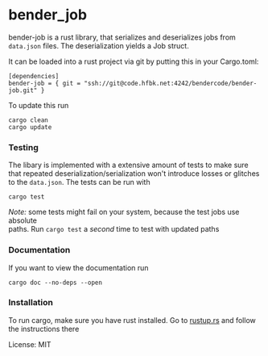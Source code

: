 # bender_job

bender-job is a rust library, that serializes and deserializes jobs
from `data.json` files. The deserialization yields a Job struct.

It can be loaded into a rust project via git by putting this in your Cargo.toml:
```
[dependencies]
bender-job = { git = "ssh://git@code.hfbk.net:4242/bendercode/bender-job.git" }
```
To update this run
```
cargo clean
cargo update
```

### Testing
The libary is implemented with a extensive amount of tests to make
sure that repeated deserialization/serialization won't introduce
losses or glitches to the `data.json`. The tests can be run with
```
cargo test
```
*Note:* some tests might fail on your system, because the test jobs use absolute \
paths. Run `cargo test` a _second_ time to test with updated paths

### Documentation
If you want to view the documentation run
```
cargo doc --no-deps --open
```

### Installation
To run cargo, make sure you have rust installed. Go to [rustup.rs](http://rustup.rs) and follow the instructions there


License: MIT
